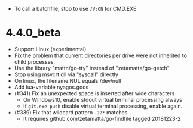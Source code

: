 - To call a batchfile, stop to use `/V:ON` for CMD.EXE

4.4.0\_beta
===========

- Support Linux (experimental)
- Fix the problem that current directories per drive were not inherited to child processes.
- Use the library "mattn/go-tty" instead of "zetamatta/go-getch"
- Stop using msvcrt.dll via "syscall" directly
- On linux, the filename NUL equals /dev/null
- Add lua-variable nyagos.goos
- (#341) Fix an unexpected space is inserted after wide characters
    * On Windows10, enable stdout virtual terminal processing always
    * If `git.exe push` disable virtual terminal processing, enable again.
- (#339) Fix that wildcard pattern `.??*` matches `..`
    * It requires github.com/zetamatta/go-findfile tagged 20181223-2
